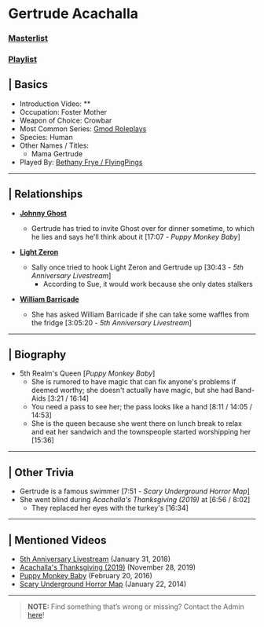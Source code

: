 # Gertrude Acachalla
### [Masterlist]()
### [Playlist](https://www.youtube.com/playlist?list=PLwljWXtmIKiS-DCo75jMicYmfp6NFYDyw)

## | Basics
- Introduction Video: **
- Occupation: Foster Mother
- Weapon of Choice: Crowbar
- Most Common Series: [Gmod Roleplays](6.Series/Gmod/Roleplays.md)
- Species: Human
- Other Names / Titles:
  - Mama Gertrude
- Played By: [Bethany Frye / FlyingPings](3.Siblings/3.3.Bethany-Frye-FlyingPings.md)

----

## | Relationships
- [**Johnny Ghost**](5.Characters/Johnny_Ghost.md)
  - Gertrude has tried to invite Ghost over for dinner sometime, to which he lies and says he'll think about it \[17:07 - *Puppy Monkey Baby*]

- [**Light Zeron**](5.Characters/Light_Zeron.md)
  - Sally once tried to hook Light Zeron and Gertrude up \[30:43 - *5th Anniversary Livestream*]
    - According to Sue, it would work because she only dates stalkers

- [**William Barricade**](5.Characters/One-Use_Uncommon.md)
  - She has asked William Barricade if she can take some waffles from the fridge \[3:05:20 - *5th Anniversary Livestream*]

----

## | Biography
- 5th Realm's Queen \[*Puppy Monkey Baby*]
  - She is rumored to have magic that can fix anyone's problems if deemed worthy; she doesn't actually have magic, but she had Band-Aids \[3:21 / 16:14]
  - You need a pass to see her; the pass looks like a hand \[8:11 / 14:05 / 14:53]
  - She is the queen because she went there on lunch break to relax and eat her sandwich and the townspeople started worshipping her \[15:36]

----

## | Other Trivia
- Gertrude is a famous swimmer \[7:51 - *Scary Underground Horror Map*]
- She went blind during *Acachalla's Thanksgiving (2019)* at \[6:56 / 8:02]
  - They replaced her eyes with the turkey's \[16:34]

----

## | Mentioned Videos
- [5th Anniversary Livestream](https://youtu.be/6AHnicY1Iq4) \(January 31, 2018)
- [Acachalla's Thanksgiving \(2019)](https://youtu.be/dC5GT2mZNEk) \(November 28, 2019)
- [Puppy Monkey Baby](https://youtu.be/vYxhpspmPF0) \(February 20, 2016)
- [Scary Underground Horror Map](https://youtu.be/Hd_KT6KbnHI) \(January 22, 2014)

----

> **NOTE:** Find something that’s wrong or missing? Contact the Admin [here](../chapter_2.md)!